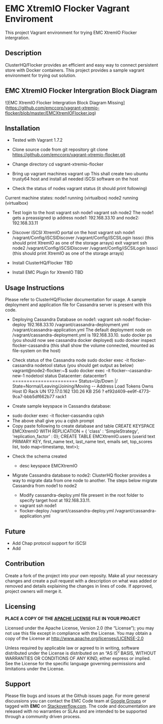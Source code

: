 EMC XtremIO Flocker Vagrant Enviroment
======================
This project Vagrant environment for trying EMC XtremIO Flocker intergration.

## Description
ClusterHQ/Flocker provides an efficient and easy way to connect persistent store with Docker containers. This project provides a sample vagrant environment for trying out solution.

## EMC XtremIO Flocker Intergration Block Diagram
![EMC XtremIO Flocker Intergration Block Diagram Missing] 
(https://github.com/emccorp/vagrant-xtremio-flocker/blob/master/EMCXtremIOFlocker.jpg)



## Installation
* Tested with Vagrant 1.7.2

- Clone source code from git repository
git clone https://github.com/emccorp/vagrant-xtremio-flocker.git

- Change directory
cd vagrant-xtremio-flocker

- Bring up vagrant machines
vagrant up
This shall create two ubuntu trusty64 host and install all needed iSCSI software on the host

- Check the status of nodes
vagrant status (it should print following)

Current machine states:
node1                     running (virtualbox)
node2                     running (virtualbox)

- Test login to the host
vagrant ssh node1
vagrant ssh node2
The node1 gets a preassigned ip address node1: 192.168.33.10 and node2: 192.168.33.11

- Discover iSCSI XtremIO portal on the host
vagrant ssh node1
/vagrant/Config/iSCSIDiscover <EMC XtremIO iSCSI Portal IP>
/vagrant/Config/iSCSILogin <EMC XtremIO iSCSI Portal IP>
lsssci (this should print XtremIO as one of the storage arrays)
exit
vagrant ssh node2
/vagrant/Config/iSCSIDiscover <EMC XtremIO iSCSI Portal IP>
/vagrant/Config/iSCSILogin <EMC XtremIO iSCSI Portal IP>
lsssci (this should print XtremIO as one of the storage arrays)

- Install ClusterHQ/Flocker
TBD

- Install EMC Plugin for XtremIO
TBD

## Usage Instructions
Please refer to ClusterHQ/Flocker documentation for usage. A sample deployment and application file for Cassandra server is present with this code.
- Deploying Cassandra Database on node1:
vagrant ssh node1
flocker-deploy 192.168.33.10 /vagrant/cassandra-deployment.yml /vagrant/cassandra-application.yml
The default deployment node on /vagrant/cassandra-deployment.yml is 192.168.33.10.
sudo docker ps (you should now see cassandra docker deployed)
sudo docker inspect flocker-cassandra (this shall show the volume connected, mounted as file-system on the host)

- Check status of the Cassandra node
sudo docker exec -it flocker-cassandra nodetool status (you should get output as below)
vagrant@node2-flocker:~$ sudo docker exec -it flocker--cassandra-new-1 nodetool status
Datacenter: datacenter1
=======================
Status=Up/Down
|/ State=Normal/Leaving/Joining/Moving
--  Address       Load       Tokens  Owns    Host ID                               Rack
UN  172.17.0.162  130.26 KB  256     ?       ef92d409-ee9f-4773-9ca7-bbb5df662b77  rack1

- Create sample keyspace in Cassandra database:
 * sudo docker exec -it flocker-cassandra cqlsh
 * The above shall give you a cqlsh prompt
 * Copy paste following to create database and table
 CREATE KEYSPACE EMCXtremIO WITH REPLICATION = { 'class' : 'SimpleStrategy', 'replication_factor' : 0};
 CREATE TABLE EMCXtremIO.users (userid text PRIMARY KEY, first_name text, last_name text, emails set<text>, top_scores list<int>, todo map<timestamp, text>);
 
- Check the schema created
  * desc keyspace EMCXtremIO

- Migrate Cassandra database to node2:
  ClusterHQ flocker provides a way to migrate data from one node to another. The steps below migrate Cassandra from node1 to node2
  * Modify cassandra-deploy.yml file present in the root folder to specify target host at 192.168.33.11.
  * vagrant ssh node1
  * flocker-deploy /vagrant/cassandra-deploy.yml /vagrant/cassandra-application.yml
 




## Future
- Add Chap protocol support for iSCSI
- Add 

## Contribution
Create a fork of the project into your own reposity. Make all your necessary changes and create a pull request with a description on what was added or removed and details explaining the changes in lines of code. If approved, project owners will merge it.

Licensing
---------
**PLACE A COPY OF THE [APACHE LICENSE](http://emccode.github.io/sampledocs/LICENSE "LICENSE") FILE IN YOUR PROJECT**

Licensed under the Apache License, Version 2.0 (the “License”); you may not use this file except in compliance with the License. You may obtain a copy of the License at <http://www.apache.org/licenses/LICENSE-2.0>

Unless required by applicable law or agreed to in writing, software distributed under the License is distributed on an “AS IS” BASIS, WITHOUT WARRANTIES OR CONDITIONS OF ANY KIND, either express or implied. See the License for the specific language governing permissions and limitations under the License.

Support
-------
Please file bugs and issues at the Github issues page. For more general discussions you can contact the EMC Code team at <a href="https://groups.google.com/forum/#!forum/emccode-users">Google Groups</a> or tagged with **EMC** on <a href="https://stackoverflow.com">Stackoverflow.com</a>. The code and documentation are released with no warranties or SLAs and are intended to be supported through a community driven process.
